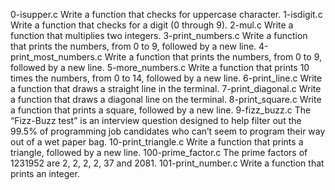 0-isupper.c Write a function that checks for uppercase character.
1-isdigit.c Write a function that checks for a digit (0 through 9).
2-mul.c Write a function that multiplies two integers.
3-print_numbers.c Write a function that prints the numbers, from 0 to 9, followed by a new line.
4-print_most_numbers.c Write a function that prints the numbers, from 0 to 9, followed by a new line.
5-more_numbers.c Write a function that prints 10 times the numbers, from 0 to 14, followed by a new line.
6-print_line.c Write a function that draws a straight line in the terminal.
7-print_diagonal.c Write a function that draws a diagonal line on the terminal.
8-print_square.c Write a function that prints a square, followed by a new line.
9-fizz_buzz.c The “Fizz-Buzz test” is an interview question designed to help filter out the 99.5% of programming job candidates who can’t seem to program their way out of a wet paper bag.
10-print_triangle.c Write a function that prints a triangle, followed by a new line.
100-prime_factor.c The prime factors of 1231952 are 2, 2, 2, 2, 37 and 2081.
101-print_number.c Write a function that prints an integer.
